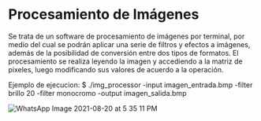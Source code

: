 # Procesamiento de Imágenes
Se trata de un software de procesamiento de imágenes por terminal, por medio del cual se podrán aplicar una serie de filtros y efectos a imágenes, además de la posibilidad de conversión entre dos tipos de formatos. El procesamiento se realiza leyendo la imagen y accediendo a la matriz de pixeles, luego modificando sus valores de acuerdo a la operación. 

Ejemplo de ejecucion:
$ ./img_processor -input imagen_entrada.bmp -filter brillo 20 -filter monocromo -output imagen_salida.bmp

![WhatsApp Image 2021-08-20 at 5 35 11 PM](https://user-images.githubusercontent.com/72233852/130291139-7cad8008-c781-479b-9f8b-9151b600e786.jpeg)


